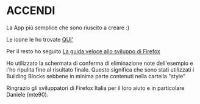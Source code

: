 ACCENDI
=======

La App più semplice che sono riuscito a creare :)

Le icone le ho trovate [QUI'](http://www.iconarchive.com/show/I-like-buttons-3a-icons-by-mazenl77/Perspective-Button-Shutdown-icon.html)

Per il resto ho seguito [La guida veloce allo sviluppo di Firefox](https://github.com/MozillaItalia/firefoxos-quick-guide)

Ho utilizzato la schermata di conferma di eliminazione note dell'esempio e l'ho ripulita fino al risultato finale.
Questo significa che sono stati utilizzati i Building Blocks sebbene in minima parte contenuti nella cartella "style"

Ringrazio gli sviluppatori di Firefox Italia per il loro aiuto e in particolare Daniele (mte90).